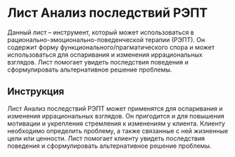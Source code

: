 # Лист Анализ последствий РЭПТ

Данный лист – инструмент, который может использоваться в
рационально-эмоционально-поведенческой терапии (РЭПТ). Он содержит форму
функционального/прагматического спора и может использоваться для
оспаривания и изменения иррациональных взглядов. Лист помогает увидеть
последствия поведения и сформулировать альтернативное решение проблемы.

## Инструкция

Лист Анализ последствий РЭПТ может применятся для оспаривания и
изменения иррациональных взглядов. Он пригодится и для повышения
мотивации и укрепления стремления к изменениям у клиента. Клиенту
необходимо определить проблему, а также связанные с ней жизненные цели
или ценности. Лист помогает клиенту увидеть последствия поведения и
сформулировать альтернативное решение проблемы.
